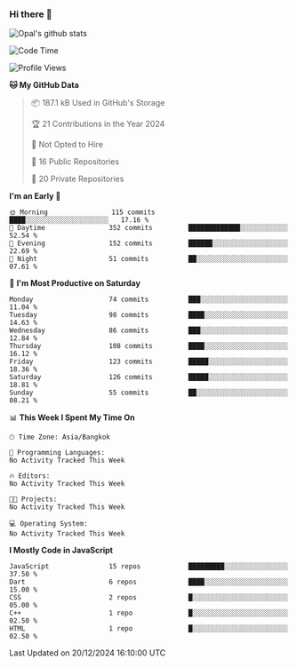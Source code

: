 ### Hi there 👋

![Opal's github stats](https://github-readme-stats.vercel.app/api?username=coolkidneversleep&count_private=true&show_icons=true&theme=radical)


<!--START_SECTION:waka-->
![Code Time](http://img.shields.io/badge/Code%20Time-64%20hrs%2038%20mins-blue)

![Profile Views](http://img.shields.io/badge/Profile%20Views-0-blue)

**🐱 My GitHub Data** 

> 📦 187.1 kB Used in GitHub's Storage 
 > 
> 🏆 21 Contributions in the Year 2024
 > 
> 🚫 Not Opted to Hire
 > 
> 📜 16 Public Repositories 
 > 
> 🔑 20 Private Repositories 
 > 
**I'm an Early 🐤** 

```text
🌞 Morning                115 commits         ████░░░░░░░░░░░░░░░░░░░░░   17.16 % 
🌆 Daytime                352 commits         █████████████░░░░░░░░░░░░   52.54 % 
🌃 Evening                152 commits         ██████░░░░░░░░░░░░░░░░░░░   22.69 % 
🌙 Night                  51 commits          ██░░░░░░░░░░░░░░░░░░░░░░░   07.61 % 
```
📅 **I'm Most Productive on Saturday** 

```text
Monday                   74 commits          ███░░░░░░░░░░░░░░░░░░░░░░   11.04 % 
Tuesday                  98 commits          ████░░░░░░░░░░░░░░░░░░░░░   14.63 % 
Wednesday                86 commits          ███░░░░░░░░░░░░░░░░░░░░░░   12.84 % 
Thursday                 108 commits         ████░░░░░░░░░░░░░░░░░░░░░   16.12 % 
Friday                   123 commits         █████░░░░░░░░░░░░░░░░░░░░   18.36 % 
Saturday                 126 commits         █████░░░░░░░░░░░░░░░░░░░░   18.81 % 
Sunday                   55 commits          ██░░░░░░░░░░░░░░░░░░░░░░░   08.21 % 
```


📊 **This Week I Spent My Time On** 

```text
🕑︎ Time Zone: Asia/Bangkok

💬 Programming Languages: 
No Activity Tracked This Week

🔥 Editors: 
No Activity Tracked This Week

🐱‍💻 Projects: 
No Activity Tracked This Week

💻 Operating System: 
No Activity Tracked This Week
```

**I Mostly Code in JavaScript** 

```text
JavaScript               15 repos            █████████░░░░░░░░░░░░░░░░   37.50 % 
Dart                     6 repos             ████░░░░░░░░░░░░░░░░░░░░░   15.00 % 
CSS                      2 repos             █░░░░░░░░░░░░░░░░░░░░░░░░   05.00 % 
C++                      1 repo              █░░░░░░░░░░░░░░░░░░░░░░░░   02.50 % 
HTML                     1 repo              █░░░░░░░░░░░░░░░░░░░░░░░░   02.50 % 
```




 Last Updated on 20/12/2024 16:10:00 UTC
<!--END_SECTION:waka-->
